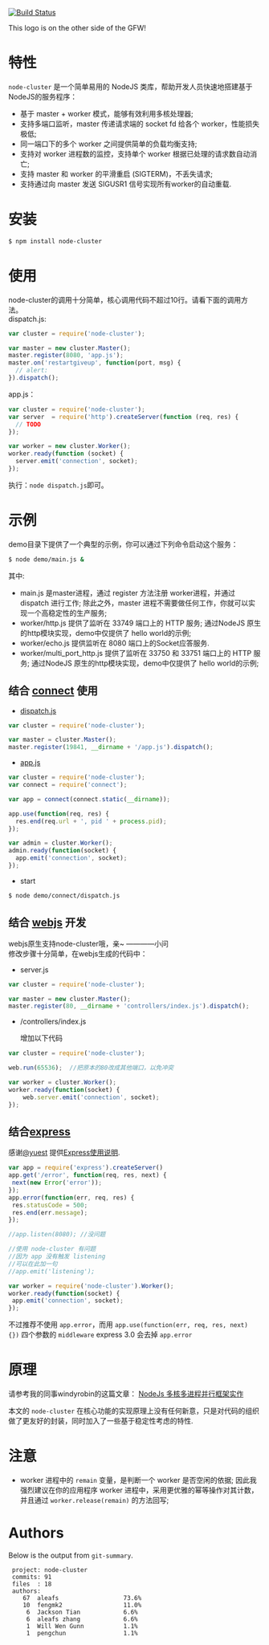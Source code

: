 [![Build Status](https://secure.travis-ci.org/aleafs/node-cluster.png)](http://travis-ci.org/aleafs/node-cluster)

This logo is on the other side of the GFW!

# 特性

`node-cluster` 是一个简单易用的 NodeJS 类库，帮助开发人员快速地搭建基于NodeJS的服务程序：

* 基于 master + worker 模式，能够有效利用多核处理器;
* 支持多端口监听，master 传递请求端的 socket fd 给各个 worker，性能损失极低;
* 同一端口下的多个 worker 之间提供简单的负载均衡支持;
* 支持对 worker 进程数的监控，支持单个 worker 根据已处理的请求数自动消亡;
* 支持 master 和 worker 的平滑重启 (SIGTERM)，不丢失请求;
* 支持通过向 master 发送 SIGUSR1 信号实现所有worker的自动重载.

# 安装

```bash
$ npm install node-cluster
```

# 使用

node-cluster的调用十分简单，核心调用代码不超过10行。请看下面的调用方法。  
dispatch.js:

```javascript
var cluster = require('node-cluster');

var master = new cluster.Master();
master.register(8080, 'app.js');
master.on('restartgiveup', function(port, msg) {
  // alert:
}).dispatch();
```

app.js：

```javascript
var cluster = require('node-cluster');
var server  = require('http').createServer(function (req, res) {
  // TODO
});

var worker = new cluster.Worker();
worker.ready(function (socket) {
  server.emit('connection', socket);
});
```

执行：`node dispatch.js`即可。

# 示例

demo目录下提供了一个典型的示例，你可以通过下列命令启动这个服务：

```bash
$ node demo/main.js &
```

其中:

* main.js 是master进程，通过 register 方法注册 worker进程，并通过 dispatch 进行工作; 除此之外，master 进程不需要做任何工作，你就可以实现一个高稳定性的生产服务;
* worker/http.js 提供了监听在 33749 端口上的 HTTP 服务; 通过NodeJS 原生的http模块实现，demo中仅提供了 hello world的示例;
* worker/echo.js 提供监听在 8080 端口上的Socket应答服务.
* worker/multi_port_http.js 提供了监听在 33750 和 33751 端口上的 HTTP 服务; 通过NodeJS 原生的http模块实现，demo中仅提供了 hello world的示例;

## 结合 [connect](https://github.com/senchalabs/connect) 使用

* [dispatch.js](/fengmk2/node-cluster/blob/master/demo/connect/dispatch.js)

```javascript
var cluster = require('node-cluster');

var master = cluster.Master();
master.register(19841, __dirname + '/app.js').dispatch();
```

* [app.js](/fengmk2/node-cluster/blob/master/demo/connect/app.js)

```javascript
var cluster = require('node-cluster');
var connect = require('connect');

var app = connect(connect.static(__dirname));

app.use(function(req, res) {
  res.end(req.url + ', pid ' + process.pid);
});

var admin = cluster.Worker();
admin.ready(function(socket) {
  app.emit('connection', socket);
});
```

* start 

```bash
$ node demo/connect/dispatch.js
```

## 结合 [webjs](https://github.com/iwillwen/webjs) 开发

webjs原生支持node-cluster哦，亲~
                                ————小问  
修改步骤十分简单，在webjs生成的代码中：

- server.js

```javascript
var cluster = require('node-cluster');

var master = new cluster.Master();
master.register(80, __dirname + 'controllers/index.js').dispatch();
```

- /controllers/index.js

  增加以下代码

```javascript
var cluster = require('node-cluster');

web.run(65536);  //把原本的80改成其他端口，以免冲突

var worker = cluster.Worker();
worker.ready(function(socket) {
    web.server.emit('connection', socket);
});
```

## 结合[express](https://github.com/visionmedia/express)

感谢[@yuest](https://github.com/yuest) 提供[Express使用说明](https://github.com/aleafs/node-cluster/issues/6#issuecomment-4516724).

```javascript
var app = require('express').createServer()
app.get('/error', function(req, res, next) {
 next(new Error('error'));
});
app.error(function(err, req, res) {
 res.statusCode = 500;
 res.end(err.message);
});

//app.listen(8080); //没问题

//使用 node-cluster 有问题
//因为 app 没有触发 listening
//可以在此加一句
//app.emit('listening');

var worker = require('node-cluster').Worker();
worker.ready(function(socket) {
 app.emit('connection', socket);
});
```

不过推荐不使用 `app.error`，而用 `app.use(function(err, req, res, next) {})` 四个参数的 `middleware`
express 3.0 会去掉 `app.error`

# 原理

请参考我的同事windyrobin的这篇文章：
[NodeJs 多核多进程并行框架实作](http://club.cnodejs.org/topic/4f16442ccae1f4aa27001081) 

本文的 `node-cluster` 在核心功能的实现原理上没有任何新意，只是对代码的组织做了更友好的封装，同时加入了一些基于稳定性考虑的特性.

# 注意

* worker 进程中的 `remain` 变量，是判断一个 worker 是否空闲的依据; 因此我强烈建议在你的应用程序 worker 进程中，采用更优雅的幂等操作对其计数，并且通过 `worker.release(remain)` 的方法回写;

# Authors

Below is the output from `git-summary`.

```
 project: node-cluster
 commits: 91
 files  : 18
 authors: 
    67  aleafs                  73.6%
    10  fengmk2                 11.0%
     6  Jackson Tian            6.6%
     6  aleafs zhang            6.6%
     1  Will Wen Gunn           1.1%
     1  pengchun                1.1%
```
